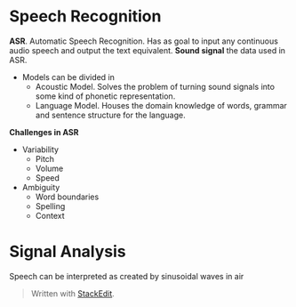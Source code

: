 
# Speech Recognition

**ASR**. Automatic Speech Recognition. Has as goal to input any continuous audio speech and output the text equivalent.
**Sound signal** the data used in ASR.
- Models can be divided in 
	- Acoustic Model. Solves the problem of turning sound signals into some kind of phonetic representation.
	- Language Model. Houses the domain knowledge of words, grammar and sentence structure for the language.

**Challenges in ASR**
- Variability
	- Pitch 
	- Volume
	- Speed
- Ambiguity
	- Word boundaries
	- Spelling
	- Context

# Signal Analysis

Speech can be interpreted as created by sinusoidal waves in air


> Written with [StackEdit](https://stackedit.io/).
<!--stackedit_data:
eyJoaXN0b3J5IjpbMjEzMjE3NjQxLDIwMDc2NTA0NTBdfQ==
-->